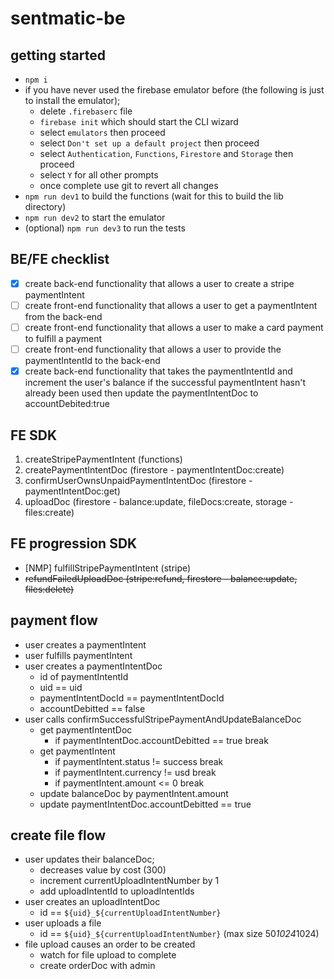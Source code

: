 # sentmatic-be

## getting started

- `npm i`
- if you have never used the firebase emulator before (the following is just to install the emulator);
  - delete `.firebaserc` file
  - `firebase init` which should start the CLI wizard
  - select `emulators` then proceed
  - select `Don't set up a default project` then proceed
  - select `Authentication`, `Functions`, `Firestore` and `Storage` then proceed
  - select `Y` for all other prompts
  - once complete use git to revert all changes
- `npm run dev1` to build the functions (wait for this to build the lib directory)
- `npm run dev2` to start the emulator
- (optional) `npm run dev3` to run the tests

## BE/FE checklist

- [x] create back-end functionality that allows a user to create a stripe paymentIntent
- [ ] create front-end functionality that allows a user to get a paymentIntent from the back-end
- [ ] create front-end functionality that allows a user to make a card payment to fulfill a payment
- [ ] create front-end functionality that allows a user to provide the paymentIntentId to the back-end
- [x] create back-end functionality that takes the paymentIntentId and increment the user's balance if the successful paymentIntent hasn't already been used then update the paymentIntentDoc to accountDebited:true

## FE SDK

1. createStripePaymentIntent (functions)
2. createPaymentIntentDoc (firestore - paymentIntentDoc:create)
3. confirmUserOwnsUnpaidPaymentIntentDoc (firestore - paymentIntentDoc:get)
4. uploadDoc (firestore - balance:update, fileDocs:create, storage - files:create)

## FE progression SDK

- [NMP] fulfillStripePaymentIntent (stripe)
- ~~refundFailedUploadDoc (stripe:refund, firestore - balance:update, files:delete)~~

## payment flow

- user creates a paymentIntent
- user fulfills paymentIntent
- user creates a paymentIntentDoc
  - id of paymentIntentId
  - uid == uid
  - paymentIntentDocId == paymentIntentDocId
  - accountDebitted == false
- user calls confirmSuccessfulStripePaymentAndUpdateBalanceDoc
  - get paymentIntentDoc
    - if paymentIntentDoc.accountDebitted == true break
  - get paymentIntent
    - if paymentIntent.status != success break
    - if paymentIntent.currency != usd break
    - if paymentIntent.amount <= 0 break
  - update balanceDoc by paymentIntent.amount
  - update paymentIntentDoc.accountDebitted == true

## create file flow

- user updates their balanceDoc;
  - decreases value by cost (300)
  - increment currentUploadIntentNumber by 1
  - add uploadIntentId to uploadIntentIds
- user creates an uploadIntentDoc
  - id == `${uid}_${currentUploadIntentNumber}`
- user uploads a file
  - id == `${uid}_${currentUploadIntentNumber}` (max size 50*1024*1024)
- file upload causes an order to be created
  - watch for file upload to complete
  - create orderDoc with admin
